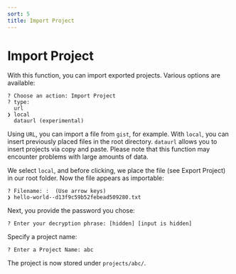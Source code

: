 ```yaml
---
sort: 5
title: Import Project
---
```



# Import Project

With this function, you can import exported projects. Various options are available:

```
? Choose an action: Import Project
? type: 
  url 
❯ local 
  dataurl (experimental) 
```

Using `URL`, you can import a file from `gist`, for example. With `local`, you can insert previously placed files in the root directory. `dataurl` allows you to insert projects via copy and paste. Please note that this function may encounter problems with large amounts of data.

We select `local`, and before clicking, we place the file (see Export Project) in our root folder. Now the file appears as importable:

```
? Filename: :  (Use arrow keys)
❯ hello-world--d13f9c59b52febead509280.txt 
```

Next, you provide the password you chose:

```
? Enter your decryption phrase: [hidden] [input is hidden] 
```

Specify a project name:

```
? Enter a Project Name: abc
```

The project is now stored under `projects/abc/`.